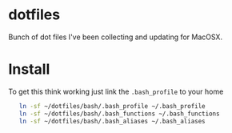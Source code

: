 # dotfiles

Bunch of dot files I've been collecting and updating for MacOSX.

# Install

To get this think working just link the `.bash_profile` to your home
```sh
   ln -sf ~/dotfiles/bash/.bash_profile ~/.bash_profile
   ln -sf ~/dotfiles/bash/.bash_functions ~/.bash_functions
   ln -sf ~/dotfiles/bash/.bash_aliases ~/.bash_aliases
```